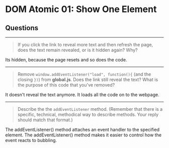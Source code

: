 # DOM Atomic 01: Show One Element

## Questions

---

> If you click the link to reveal more text and then refresh the page, does the text remain revealed, or is it hidden again? Why?

Its hidden, because the page resets and so does the code.

---

> Remove `window.addEventListener("load", function(){` (and the closing `})`) from **global.js**. Does the link still reveal the text? What is the purpose of this code that you've removed?

It doesn't reveal the text anymore. It loads all the code on to the webpage.

---

> Describe the the `addEventListener` method. (Remember that there is a specific, technical, methodical way to describe methods. Your reply should match that format.)

The addEventListener() method attaches an event handler to the specified element.
The addEventListener() method makes it easier to control how the event reacts to bubbling.
